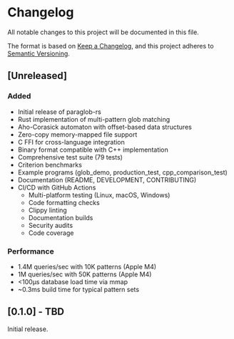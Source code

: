# Changelog

All notable changes to this project will be documented in this file.

The format is based on [Keep a Changelog](https://keepachangelog.com/en/1.0.0/),
and this project adheres to [Semantic Versioning](https://semver.org/spec/v2.0.0.html).

## [Unreleased]

### Added
- Initial release of paraglob-rs
- Rust implementation of multi-pattern glob matching
- Aho-Corasick automaton with offset-based data structures
- Zero-copy memory-mapped file support
- C FFI for cross-language integration
- Binary format compatible with C++ implementation
- Comprehensive test suite (79 tests)
- Criterion benchmarks
- Example programs (glob_demo, production_test, cpp_comparison_test)
- Documentation (README, DEVELOPMENT, CONTRIBUTING)
- CI/CD with GitHub Actions
  - Multi-platform testing (Linux, macOS, Windows)
  - Code formatting checks
  - Clippy linting
  - Documentation builds
  - Security audits
  - Code coverage

### Performance
- 1.4M queries/sec with 10K patterns (Apple M4)
- 1M queries/sec with 50K patterns (Apple M4)
- <100μs database load time via mmap
- ~0.3ms build time for typical pattern sets

## [0.1.0] - TBD

Initial release.
